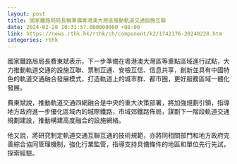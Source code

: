 ```yaml
---
layout: post
title: 國家鐵路局局長稱準備粵港澳大灣區推動軌道交通設施互聯
date: 2024-02-28 10:31:57.000000000 +08:00
link: https://news.rthk.hk/rthk/ch/component/k2/1742176-20240228.htm
categories: rthk
---
```


國家鐵路局局長費東斌表示，下一步準備在粵港澳大灣區等重點區域進行試點，大力推動軌道交通的設施互聯、票制互通、安檢互信、信息共享，創新並具有中國特色的軌道交通融合發展模式，打造軌道上的城市群、都市圈，更好服務區域一體化發展。

費東斌說，推動軌道交通四網融合是中央的重大決策部署，將加強規劃引領，指導地方政府進一步優化區域內的城際鐵路，市域郊鐵路佈局，謀劃下一階段軌道交通規劃建設，推動構建高度融合的設施網絡。

他又說，將研究制定軌道交通互聯互通的技術規範，亦將同相關部門和地方政府完善綜合協同管理機制，強化行業監管，指導支持具備條件的地區和單位先行先試，探索經驗。
